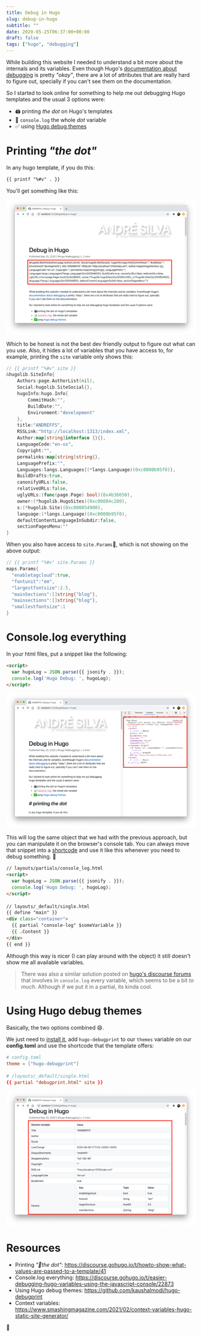 ```yaml
---
title: Debug in Hugo
slug: debug-in-hugo
subtitle: ""
date: 2020-05-25T06:37:00+00:00
draft: false
tags: ["hugo", "debugging"]
---
```



While building this website I needed to understand a bit more about the internals and its variables. Even though Hugo's [documentation about debugging](https://gohugo.io/templates/template-debugging/) is pretty _"okay"_, there are a lot of attributes that are really hard to figure out, specially if you can't see them on the documentation.

So I started to look online for something to help me out debugging Hugo templates and the usual 3 options were:

- 🖨 printing _the dot_ on Hugo's templates
- 📝 `console.log` the whole _dot_ variable
- ✅ using [Hugo debug themes](https://github.com/kaushalmodi/hugo-debugprint)

# Printing _"the dot"_

In any hugo template, if you do this:

```html
{{ printf "%#v" . }}
```

You'll get something like this:

![Opt1: printf dot var](printf_v.png)

Which to be honest is not the best dev friendly output to figure out what can you use. Also, it hides a lot of variables that you have access to, for example, printing the ```site``` variable only shows this:

```go
// {{ printf "%#v" site }}
&hugolib.SiteInfo{
	Authors:page.AuthorList(nil),
	Social:hugolib.SiteSocial{},
	hugoInfo:hugo.Info{
		CommitHash:"",
		BuildDate:"",
		Environment:"development"
	},
	title:"ANDREFFS",
	RSSLink:"http://localhost:1313/index.xml",
	Author:map[string]interface {}{},
	LanguageCode:"en-us",
	Copyright:"",
	permalinks:map[string]string{},
	LanguagePrefix:"",
	Languages:langs.Languages{(*langs.Language)(0xc0000b95f0)},
	BuildDrafts:true,
	canonifyURLs:false,
	relativeURLs:false,
	uglyURLs:(func(page.Page) bool)(0x4b36650),
	owner:(*hugolib.HugoSites)(0xc00084c280),
	s:(*hugolib.Site)(0xc000854900),
	language:(*langs.Language)(0xc0000b95f0),
	defaultContentLanguageInSubdir:false,
	sectionPagesMenu:""
}
```
When you also have access to ```site.Params```, which is not showing on the above output:

```go
// {{ printf "%#v" site.Params }}
maps.Params{
  "enabletagcloud":true,
  "fontunit":"em",
  "largestfontsize":2.5,
  "mainSections":[]string{"blog"},
  "mainsections":[]string{"blog"},
  "smallestfontsize":1
}
```

# Console.log everything

In your html files, put a snippet like the following:

```html
<script>
  var hugoLog = JSON.parse({{ jsonify . }});
  console.log('Hugo Debug: ', hugoLog);
</script>
```
![Opt2: console.log dot var](console_log.png)

This will log the same object that we had with the previous approach, but you can manipulate it on the browser's console tab. You can always move that snippet into a [shortcode](https://gohugo.io/content-management/shortcodes/) and use it like this whenever you need to debug something. 🤔

```html
// layouts/partials/console_log.html
<script>
  var hugoLog = JSON.parse({{ jsonify . }});
  console.log('Hugo Debug: ', hugoLog);
</script>

// layouts/_default/single.html
{{ define "main" }}
<div class="container">
  {{ partial "console-log" $someVariable }}
  {{ .Content }}
</div>
{{ end }}
```

Although this way is nicer (I can play around with the object) it still doesn't show me all available variables.

> There was also a similar solution posted on [hugo's discourse forums](https://discourse.gohugo.io/t/need-better-debugging-support/12071/2) that involves in `console.log` every variable, which seems to be a bit _to much_. Although if we put it in a partial, its kinda cool.

# Using Hugo debug themes

Basically, the two options combined 😄.

We just need to [install it](https://github.com/kaushalmodi/hugo-debugprint#usage), add `hugo-debugprint` to our `themes` variable on our **config.toml** and use the shortcode that the template offers:

```toml
# config.toml
theme = ["hugo-debugprint"]

# /layouts/_default/single.html
{{ partial "debugprint.html" site }}
```

![Opt3: hugo debugprint theme](debugprint.png)


# Resources
- Printing _"the dot"_: https://discourse.gohugo.io/t/howto-show-what-values-are-passed-to-a-template/41
- Console.log everything: https://discourse.gohugo.io/t/easier-debugging-hugo-variables-using-the-javascript-console/22873
- Using Hugo debug themes: https://github.com/kaushalmodi/hugo-debugprint
- Context variables: https://www.smashingmagazine.com/2021/02/context-variables-hugo-static-site-generator/

👋
